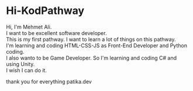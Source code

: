 # Hi-KodPathway  
Hi, I'm Mehmet Ali.   
I want to be excellent software developer.   
This is my first pathway. I want to learn a lot of things on this pathway.  
I'm learning and coding HTML-CSS-JS as Front-End Developer and Python coding.  
I also wanto to be Game Developer. So I'm learning and coding C# and using Unity.  
I wish I can do it.  

thank you for everything patika.dev
